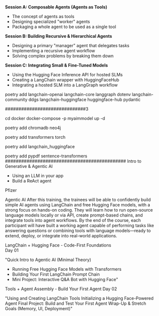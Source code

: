 **Session A: Composable Agents (Agents as Tools)**
- The concept of agents as tools
- Designing specialized "worker" agents
- Packaging a whole agent to be used as a single tool

**Session B: Building Recursive & Hierarchical Agents**
- Designing a primary "manager" agent that delegates tasks
- Implementing a recursive agent workflow
- Solving complex problems by breaking them down

**Session C: Integrating Small & Fine-Tuned Models**
- Using the Hugging Face Inference API for hosted SLMs
- Creating a LangChain wrapper with HuggingFaceHub
- Integrating a hosted SLM into a LangGraph workflow



poetry add langchain-openai langchain-core langgraph dotenv langchain-community  ddgs langchain-huggingface huggingface-hub pydantic

##############################3

cd docker
docker-compose -p myaimmodel up -d


poetry add chromadb neo4j 

poetry add transformers torch


poetry add langchain_huggingface

poetry add pypdf sentence-transformers
#############################################
Intro to Generative & Agentic AI
- Using an LLM in your app
- Build a ReAct agent




Pfizer

Agentic AI
After this training, the trainees will be able to confidently build simple AI agents using LangChain and free Hugging Face models, with a strong focus on hands-on coding. They will learn how to run open-source language models locally or via API, create prompt-based chains, and integrate tools into agent workflows. By the end of the course, each participant will have built a working agent capable of performing tasks like answering questions or combining tools with language models—ready to extend, deploy, or integrate into real-world applications.				



LangChain + Hugging Face - Code-First Foundations	
Day 01

"Quick Intro to Agentic AI (Minimal Theory)
- Running Free Hugging Face Models with Transformers
- Building Your First LangChain Prompt Chain
- Mini Project: Interactive Q&A Bot with Hugging Face"	


Tools + Agent Assembly - Build Your First Agent	
Day 02

"Using and Creating LangChain Tools
Initializing a Hugging Face-Powered Agent
Final Project: Build and Test Your First Agent
Wrap-Up & Stretch Goals (Memory, UI, Deployment)"				